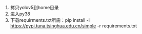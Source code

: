 1. 拷贝yolov5到home目录
2. 进入py38
3. 下载requirments.txt所需：pip install -i https://pypi.tuna.tsinghua.edu.cn/simple -r requirements.txt 


